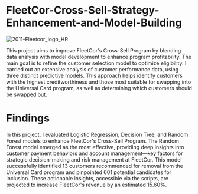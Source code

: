 # FleetCor-Cross-Sell-Strategy-Enhancement-and-Model-Building

![2011-Fleetcor_logo_HR](https://github.com/eshambr/FleetCor-Cross-Sell-Strategy-Enhancement-and-Model-Building/assets/119352740/bccf3f33-3ca0-41d4-b385-c279a186aab2)

This project aims to improve FleetCor's Cross-Sell Program by blending data analysis with model development to enhance program profitability. The main goal is to refine the customer selection model to optimize eligibility. I carried out an extensive analysis of customer performance data, using three distinct predictive models. This approach helps identify customers with the highest creditworthiness and those most suitable for swapping into the Universal Card program, as well as determining which customers should be swapped out.

# Findings

In this project, I evaluated Logistic Regression, Decision Tree, and Random Forest models to enhance FleetCor's Cross-Sell Program. The Random Forest model emerged as the most effective, providing deep insights into customer payment behaviors and account management—key factors for strategic decision-making and risk management at FleetCor. This model successfully identified 13 customers recommended for removal from the Universal Card program and pinpointed 601 potential candidates for inclusion. These actionable insights, accessible via the scripts, are projected to increase FleetCor's revenue by an estimated 15.60%.
